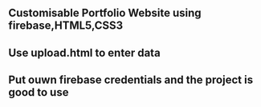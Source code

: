 ## Customisable Portfolio Website using firebase,HTML5,CSS3

## Use upload.html to enter data

## Put ouwn firebase credentials and the project is good to use